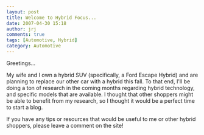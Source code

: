 ```yaml
---
layout: post
title: Welcome to Hybrid Focus...
date: 2007-04-30 15:18
author: jrj
comments: true
tags: [Automotive, Hybrid]
category: Automotive
---
```

Greetings...

My wife and I own a hybrid SUV (specifically, a Ford Escape Hybrid) and are planning to replace our other car with a hybrid this fall. To that end, I'll be doing a ton of research in the coming months regarding hybrid technology, and specific models that are available. I thought that other shoppers might be able to benefit from my research, so I thought it would be a perfect time to start a blog.

If you have any tips or resources that would be useful to me or other hybrid shoppers, please leave a comment on the site!

